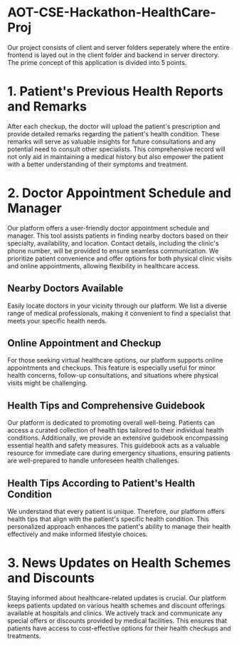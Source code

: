 # AOT-CSE-Hackathon-HealthCare-Proj
Our project consists of client and server folders seperately where the entire frontend is layed out in the client folder and backend in server directory. The prime concept of this application is divided into 5 points.
# 1. Patient's Previous Health Reports and Remarks
After each checkup, the doctor will upload the patient's prescription and provide detailed remarks regarding the patient's health condition. These remarks will serve as valuable insights for future consultations and any potential need to consult other specialists. This comprehensive record will not only aid in maintaining a medical history but also empower the patient with a better understanding of their symptoms and treatment.

# 2. Doctor Appointment Schedule and Manager
Our platform offers a user-friendly doctor appointment schedule and manager. This tool assists patients in finding nearby doctors based on their specialty, availability, and location. Contact details, including the clinic's phone number, will be provided to ensure seamless communication. We prioritize patient convenience and offer options for both physical clinic visits and online appointments, allowing flexibility in healthcare access.

## Nearby Doctors Available
Easily locate doctors in your vicinity through our platform. We list a diverse range of medical professionals, making it convenient to find a specialist that meets your specific health needs.

## Online Appointment and Checkup
For those seeking virtual healthcare options, our platform supports online appointments and checkups. This feature is especially useful for minor health concerns, follow-up consultations, and situations where physical visits might be challenging.

## Health Tips and Comprehensive Guidebook
Our platform is dedicated to promoting overall well-being. Patients can access a curated collection of health tips tailored to their individual health conditions. Additionally, we provide an extensive guidebook encompassing essential health and safety measures. This guidebook acts as a valuable resource for immediate care during emergency situations, ensuring patients are well-prepared to handle unforeseen health challenges.

## Health Tips According to Patient's Health Condition
We understand that every patient is unique. Therefore, our platform offers health tips that align with the patient's specific health condition. This personalized approach enhances the patient's ability to manage their health effectively and make informed lifestyle choices.

# 3. News Updates on Health Schemes and Discounts
Staying informed about healthcare-related updates is crucial. Our platform keeps patients updated on various health schemes and discount offerings available at hospitals and clinics. We actively track and communicate any special offers or discounts provided by medical facilities. This ensures that patients have access to cost-effective options for their health checkups and treatments.
